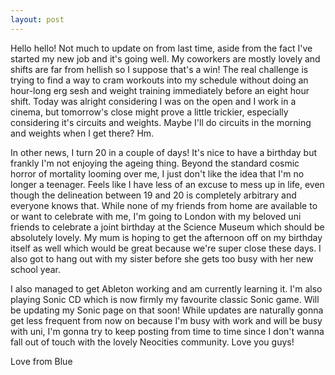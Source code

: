 ```yaml
---
layout: post
---
```


Hello hello! Not much to update on from last time, aside from the fact I've started my new job and it's going well. My coworkers are mostly lovely and shifts are far from hellish so I suppose that's a win! The real challenge is trying to find a way to cram workouts into my schedule without doing an hour-long erg sesh and weight training immediately before an eight hour shift. Today was alright considering I was on the open and I work in a cinema, but tomorrow's close might prove a little trickier, especially considering it's circuits and weights. Maybe I'll do circuits in the morning and weights when I get there? Hm.

In other news, I turn 20 in a couple of days! It's nice to have a birthday but frankly I'm not enjoying the ageing thing. Beyond the standard cosmic horror of mortality looming over me, I just don't like the idea that I'm no longer a teenager. Feels like I have less of an excuse to mess up in life, even though the delineation between 19 and 20 is completely arbitrary and everyone knows that. While none of my friends from home are available to or want to celebrate with me, I'm going to London with my beloved uni friends to celebrate a joint birthday at the Science Museum which should be absolutely lovely. My mum is hoping to get the afternoon off on my birthday itself as well which would be great because we're super close these days. I also got to hang out with my sister before she gets too busy with her new school year.

I also managed to get Ableton working and am currently learning it. I'm also playing Sonic CD which is now firmly my favourite classic Sonic game. Will be updating my Sonic page on that soon! While updates are naturally gonna get less frequent from now on because I'm busy with work and will be busy with uni, I'm gonna try to keep posting from time to time since I don't wanna fall out of touch with the lovely Neocities community. Love you guys!

Love from Blue